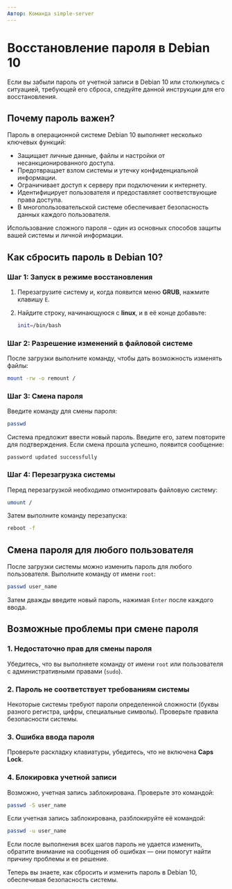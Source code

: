 ```yaml
---
Автор: Команда simple-server
---
```


# Восстановление пароля в Debian 10

Если вы забыли пароль от учетной записи в Debian 10 или столкнулись с ситуацией, требующей его сброса, следуйте данной инструкции для его восстановления.

## Почему пароль важен?

Пароль в операционной системе Debian 10 выполняет несколько ключевых функций:

- Защищает личные данные, файлы и настройки от несанкционированного доступа.
- Предотвращает взлом системы и утечку конфиденциальной информации.
- Ограничивает доступ к серверу при подключении к интернету.
- Идентифицирует пользователя и предоставляет соответствующие права доступа.
- В многопользовательской системе обеспечивает безопасность данных каждого пользователя.

Использование сложного пароля – один из основных способов защиты вашей системы и личной информации.

## Как сбросить пароль в Debian 10?

### Шаг 1: Запуск в режиме восстановления

1. Перезагрузите систему и, когда появится меню **GRUB**, нажмите клавишу `E`.
2. Найдите строку, начинающуюся с **linux**, и в её конце добавьте:

   ```bash
   init=/bin/bash
   ```

### Шаг 2: Разрешение изменений в файловой системе

После загрузки выполните команду, чтобы дать возможность изменять файлы:

```bash
mount -rw -o remount /
```

### Шаг 3: Смена пароля

Введите команду для смены пароля:

```bash
passwd
```

Система предложит ввести новый пароль. Введите его, затем повторите для подтверждения. Если смена прошла успешно, появится сообщение:

```
password updated successfully
```

### Шаг 4: Перезагрузка системы

Перед перезагрузкой необходимо отмонтировать файловую систему:

```bash
umount /
```

Затем выполните команду перезапуска:

```bash
reboot -f
```

## Смена пароля для любого пользователя

После загрузки системы можно изменить пароль для любого пользователя. Выполните команду от имени `root`:

```bash
passwd user_name
```

Затем дважды введите новый пароль, нажимая `Enter` после каждого ввода.

## Возможные проблемы при смене пароля

### 1. Недостаточно прав для смены пароля

Убедитесь, что вы выполняете команду от имени `root` или пользователя с административными правами (`sudo`).

### 2. Пароль не соответствует требованиям системы

Некоторые системы требуют пароли определенной сложности (буквы разного регистра, цифры, специальные символы). Проверьте правила безопасности системы.

### 3. Ошибка ввода пароля

Проверьте раскладку клавиатуры, убедитесь, что не включена **Caps Lock**.

### 4. Блокировка учетной записи

Возможно, учетная запись заблокирована. Проверьте это командой:

```bash
passwd -S user_name
```

Если учетная запись заблокирована, разблокируйте её командой:

```bash
passwd -u user_name
```

Если после выполнения всех шагов пароль не удается изменить, обратите внимание на сообщения об ошибках — они помогут найти причину проблемы и ее решение.

Теперь вы знаете, как сбросить и изменить пароль в Debian 10, обеспечивая безопасность системы.

